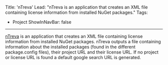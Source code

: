 Title: 'nTreva'
Lead: "nTreva is an application that creates an XML file containing license information from installed NuGet packages."
Tags:
  - Project
ShowInNavBar: false
---

[nTreva](https://github.com/pvandervelde/nTreva) is an application that creates an XML file containing license information from installed NuGet packages. nTreva outputs a file containing information about the installed packages (found in the different package.config files), their project URL and their license URL. If no project or license URL is found a default google search URL is generated.
